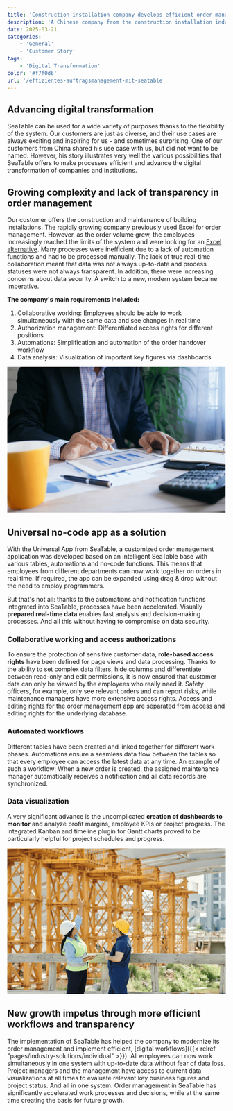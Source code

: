 ```yaml
---
title: 'Construction installation company develops efficient order management with SeaTable'
description: 'A Chinese company from the construction installation industry has relaunched its order management system with SeaTable, successfully advancing its digital transformation. The result is a highly efficient, modern management system with a universal app.'
date: 2025-03-21
categories:
    - 'General'
    - 'Customer Story'
tags:
    - 'Digital Transformation'
color: '#f7f0d6'
url: '/effizientes-auftragsmanagement-mit-seatable'
---
```


## Advancing digital transformation

SeaTable can be used for a wide variety of purposes thanks to the flexibility of the system. Our customers are just as diverse, and their use cases are always exciting and inspiring for us - and sometimes surprising. One of our customers from China shared his use case with us, but did not want to be named. However, his story illustrates very well the various possibilities that SeaTable offers to make processes efficient and advance the digital transformation of companies and institutions.

## Growing complexity and lack of transparency in order management

Our customer offers the construction and maintenance of building installations. The rapidly growing company previously used Excel for order management. However, as the order volume grew, the employees increasingly reached the limits of the system and were looking for an [Excel alternative](https://seatable.com/excel-alternative/). Many processes were inefficient due to a lack of automation functions and had to be processed manually. The lack of true real-time collaboration meant that data was not always up-to-date and process statuses were not always transparent. In addition, there were increasing concerns about data security. A switch to a new, modern system became imperative.

**The company's main requirements included:**

1. Collaborative working: Employees should be able to work simultaneously with the same data and see changes in real time
1. Authorization management: Differentiated access rights for different positions
1. Automations: Simplification and automation of the order handover workflow
1. Data analysis: Visualization of important key figures via dashboards

![Universal no-code app - tablet with statistics](Customer-Story_CN_Datenvisualisierung.jpg)

## Universal no-code app as a solution

With the Universal App from SeaTable, a customized order management application was developed based on an intelligent SeaTable base with various tables, automations and no-code functions. This means that employees from different departments can now work together on orders in real time. If required, the app can be expanded using drag & drop without the need to employ programmers.

But that's not all: thanks to the automations and notification functions integrated into SeaTable, processes have been accelerated. Visually **prepared real-time data** enables fast analysis and decision-making processes. And all this without having to compromise on data security.

### Collaborative working and access authorizations

To ensure the protection of sensitive customer data, **role-based access rights** have been defined for page views and data processing. Thanks to the ability to set complex data filters, hide columns and differentiate between read-only and edit permissions, it is now ensured that customer data can only be viewed by the employees who really need it. Safety officers, for example, only see relevant orders and can report risks, while maintenance managers have more extensive access rights. Access and editing rights for the order management app are separated from access and editing rights for the underlying database.

### Automated workflows

Different tables have been created and linked together for different work phases. Automations ensure a seamless data flow between the tables so that every employee can access the latest data at any time. An example of such a workflow: When a new order is created, the assigned maintenance manager automatically receives a notification and all data records are synchronized.

### Data visualization

A very significant advance is the uncomplicated **creation of dashboards to monitor** and analyze profit margins, employee KPIs or project progress. The integrated Kanban and timeline plugin for Gantt charts proved to be particularly helpful for project schedules and progress.

![Planning a construction site with data visualization in SeaTable](Customer-Story_CN_Neue-Wachstumsimpulse.jpg)

## New growth impetus through more efficient workflows and transparency

The implementation of SeaTable has helped the company to modernize its order management and implement efficient, [digital workflows]({{< relref "pages/industry-solutions/individual" >}}). All employees can now work simultaneously in one system with up-to-date data without fear of data loss. Project managers and the management have access to current data visualizations at all times to evaluate relevant key business figures and project status. And all in one system. Order management in SeaTable has significantly accelerated work processes and decisions, while at the same time creating the basis for future growth.
